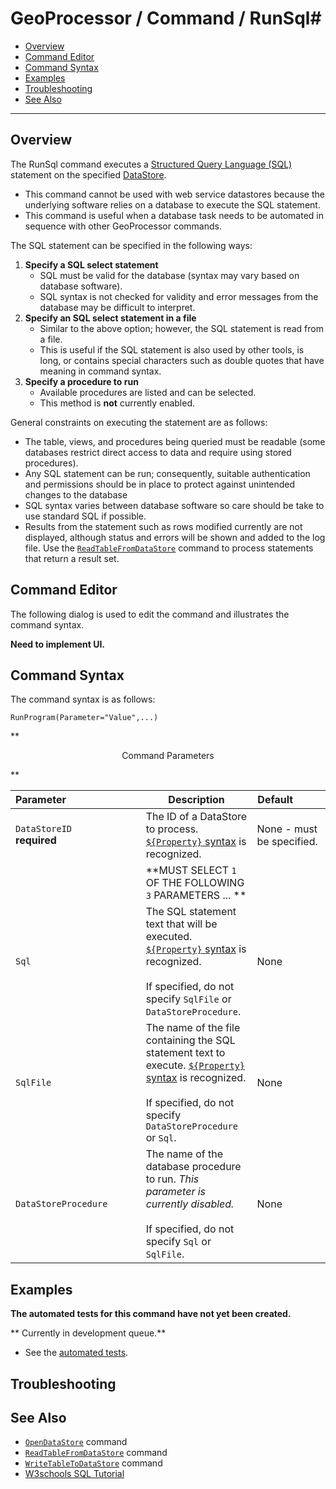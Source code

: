# GeoProcessor / Command / RunSql#

* [Overview](#overview)
* [Command Editor](#command-editor)
* [Command Syntax](#command-syntax)
* [Examples](#examples)
* [Troubleshooting](#troubleshooting)
* [See Also](#see-also)

-------------------------

## Overview ##

The RunSql command executes a [Structured Query Language (SQL)](https://en.wikipedia.org/wiki/SQL)
statement on the specified [DataStore](../../introduction/introduction.md#datastore).

* This command cannot be used with web service datastores because the underlying software relies on a database to execute the SQL statement. 
* This command is useful when a database task needs to be automated in sequence with other GeoProcessor commands. 

The SQL statement can be specified in the following ways:

1. **Specify a SQL select statement**
    * SQL must be valid for the database (syntax may vary based on database software).
    * SQL syntax is not checked for validity and error messages from the database
      may be difficult to interpret.
2. **Specify an SQL select statement in a file**
    * Similar to the above option; however, the SQL statement is read from a file. 
    * This is useful if the SQL statement is also used by other tools, is long, or contains special characters such as
      double quotes that have meaning in command syntax.
3. **Specify a procedure to run**
    * Available procedures are listed and can be selected.
    * This method is **not** currently enabled.

General constraints on executing the statement are as follows:

* The table, views, and procedures being queried must be readable (some databases restrict direct access to data and require using stored procedures).
* Any SQL statement can be run; consequently, suitable authentication and permissions should be in place to protect against unintended changes to the database
* SQL syntax varies between database software so care should be take to use standard SQL if possible.
* Results from the statement such as rows modified currently are not displayed, although status and errors will be shown and added to the log file. 
  Use the [`ReadTableFromDataStore`](../ReadTableFromDataStore/ReadTableFromDataStore.md) command to process statements that return a result set.

## Command Editor ##

The following dialog is used to edit the command and illustrates the command syntax.

**Need to implement UI.**

## Command Syntax ##

The command syntax is as follows:

```text
RunProgram(Parameter="Value",...)
```
**<p style="text-align: center;">
Command Parameters
</p>**

| **Parameter**&nbsp;&nbsp;&nbsp;&nbsp;&nbsp;&nbsp;&nbsp;&nbsp;&nbsp;&nbsp;&nbsp;&nbsp;&nbsp;&nbsp;&nbsp;&nbsp;&nbsp;&nbsp;&nbsp;&nbsp;&nbsp;&nbsp;&nbsp;&nbsp;&nbsp;&nbsp; | **Description** | **Default**&nbsp;&nbsp;&nbsp;&nbsp;&nbsp;&nbsp;&nbsp;&nbsp;&nbsp;&nbsp; |
| --------------|-----------------|----------------- |
| `DataStoreID`<br>**required** | The ID of a DataStore to process. [`${Property}` syntax](../../introduction/introduction.md#geoprocessor-properties-property) is recognized. | None - must be specified. |
||**MUST SELECT `1` OF THE FOLLOWING `3` PARAMETERS ... **||
| `Sql` | The SQL statement text that will be executed. [`${Property}` syntax](../../introduction/introduction.md#geoprocessor-properties-property) is recognized.<br><br>If specified, do not specify `SqlFile` or `DataStoreProcedure`.|None|
|`SqlFile`|The name of the file containing the SQL statement text to execute. [`${Property}` syntax](../../introduction/introduction.md#geoprocessor-properties-property) is recognized.<br><br>If specified, do not specify `DataStoreProcedure` or `Sql`.|None|
|`DataStoreProcedure`|The name of the database procedure to run. *This parameter is currently disabled.* <br><br>If specified, do not specify `Sql` or `SqlFile`.|None|

## Examples ##

**The automated tests for this command have not yet been created.**

** Currently in development queue.**

* See the [automated tests](https://github.com/OpenWaterFoundation/owf-app-geoprocessor-python-test/tree/master/test/commands/RunSql).

## Troubleshooting ##

## See Also ##

* [`OpenDataStore`](../OpenDataStore/OpenDataStore.md) command
* [`ReadTableFromDataStore`](../ReadTableFromDataStore/ReadTableFromDataStore.md) command
* [`WriteTableToDataStore`](../WriteTableToDataStore/WriteTableToDataStore.md) command
* [W3schools SQL Tutorial](https://www.w3schools.com/sql/)

